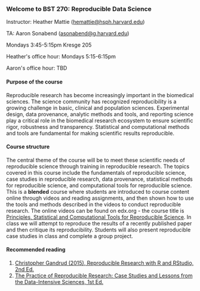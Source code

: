 ### Welcome to BST 270: Reproducible Data Science

Instructor: Heather Mattie (hemattie@hsph.harvard.edu)

TA: Aaron Sonabend (asonabend@g.harvard.edu)

Mondays 3:45-5:15pm Kresge 205

Heather's office hour: Mondays 5:15-6:15pm

Aaron's office hour: TBD

#### Purpose of the course
Reproducible research has become increasingly important in the biomedical sciences. The science community has recognized reproducibility is a growing challenge in basic, clinical and population sciences. Experimental design, data provenance, analytic methods and tools, and reporting science play a critical role in the biomedical research ecosystem to ensure scientific rigor, robustness and transparency. Statistical and computational methods and tools are fundamental for making scientific results reproducible. 

#### Course structure
The central theme of the course will be to meet these scientific needs of reproducible science through training in reproducible research. The topics covered in this course include the fundamentals of reproducible science, case studies in reproducible research, data provenance, statistical methods for reproducible science, and computational tools for reproducible science. This is a **blended** course where students are introduced to course content online through videos and reading assignments, and then shown how to use the tools and methods described in the videos to conduct reproducible research. The online videos can be found on edx.org - the course title is [Principles, Statistical and Computational Tools for Reproducible Science](https://www.edx.org/course/principles-statistical-and-computational-tools-for). In class we will attempt to reproduce the results of a recently published paper and then critique its reproducibility. Students will also present reproducible case studies in class and complete a group project.

#### Recommended reading
1. [Christopher Gandrud (2015), Reproducible Research with R and RStudio, 2nd Ed.](https://englianhu.files.wordpress.com/2016/01/reproducible-research-with-r-and-studio-2nd-edition.pdf)
2. [The Practice of Reproducible Research: Case Studies and Lessons from the Data-Intensive Sciences, 1st Ed.](practicereproducibleresearch.org)
